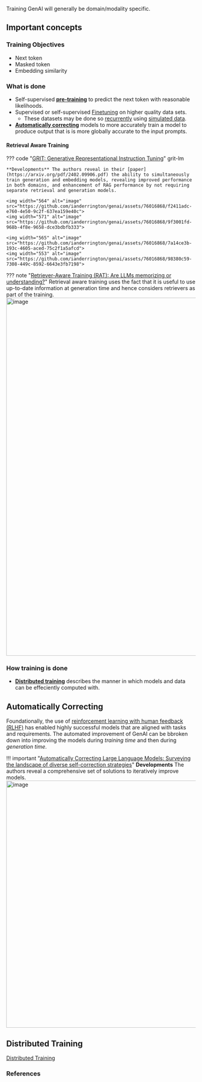 Training GenAI will generally be domain/modality specific.



## Important concepts
### Training Objectives

- Next token
- Masked token
- Embedding similarity

### What is done 
- Self-supervised [**pre-training**](pre-training.md) to predict the next token with reasonable likelihoods.
- Supervised or self-supervised [Finetuning](./finetuning.md) on higher quality data sets.
    - These datasets may be done so [recurrently](./recurrent.md) using [simulated data](../../data/preparation/synthetic.md).
- [**Automatically correcting**](#automatic-correction) models to more accurately train a model to produce output that is is more globally accurate to the input prompts.

#### Retrieval Aware Training


??? code "[GRIT: Generative Representational Instruction Tuning](https://github.com/ContextualAI/gritlm)" grit-lm
 
    **Developments** The authors reveal in their [paper](https://arxiv.org/pdf/2402.09906.pdf) the ability to simultaneously train generation and embedding models, revealing improved performance in both domains, and enhancement of RAG performance by not requiring separate retrieval and generation models. 
    
    <img width="564" alt="image" src="https://github.com/ianderrington/genai/assets/76016868/f2411adc-e760-4e50-9c2f-637ea159e40c">
    <img width="571" alt="image" src="https://github.com/ianderrington/genai/assets/76016868/9f3001fd-968b-4f8e-9658-dce3bdbfb333">

    <img width="565" alt="image" src="https://github.com/ianderrington/genai/assets/76016868/7a14ce3b-193c-4605-aced-75c2f1a5afcd">
    <img width="553" alt="image" src="https://github.com/ianderrington/genai/assets/76016868/98380c59-7308-449c-8592-6643e3fb7198">

??? note "[Retriever-Aware Training (RAT): Are LLMs memorizing or understanding?](https://gorilla.cs.berkeley.edu/blogs/3_retriever_aware_training.html)"
    Retrieval aware training uses the fact that it is useful to use up-to-date information at generation time and hence considers retrievers as part of the training.
    <img width="952" alt="image" src="https://github.com/ianderrington/genai/assets/76016868/285ea9b4-75e8-4762-b1bf-b63597a463f1">
 




### How training is done

- [**Distributed training**](./distributed.md) describes the manner in which models and data can be effeciently computed with. 


## Automatically Correcting 

Foundationally, the use of [reinforcement learning with human feedback (RLHF)](./feedback.md#rlhf) has enabled highly successful models that are aligned with tasks and requirements. The automated improvement of GenAI can be bbroken down into improving the models during _training time_ and then during _generation time_. 

!!! important "[Automatically Correcting Large Language Models: Surveying the landscape of diverse self-correction strategies](https://arxiv.org/pdf/2308.03188.pdf)"
    **Developments** The authors reveal a comprehensive set of solutions to iteratively improve models.
    <img width="657" alt="image" src="https://github.com/ianderrington/genai/assets/76016868/961478b0-a40a-4c61-8ff7-f86c93633954">

## Distributed Training
[Distributed Training](https://neptune.ai/blog/distributed-training)

### References

